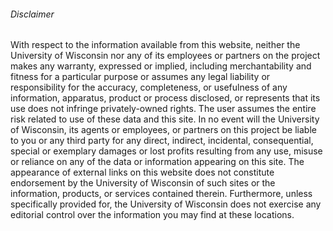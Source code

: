 ###### Disclaimer

With respect to the information available from this website, neither the University of Wisconsin nor any of its employees or partners on the project makes any warranty, expressed or implied, including merchantability and fitness for a particular purpose or assumes any legal liability or responsibility for the accuracy, completeness, or usefulness of any information, apparatus, product or process disclosed, or represents that its use does not infringe privately-owned rights. The user assumes the entire risk related to use of these data and this site. In no event will the University of Wisconsin, its agents or employees, or partners on this project be liable to you or any third party for any direct, indirect, incidental, consequential, special or exemplary damages or lost profits resulting from any use, misuse or reliance on any of the data or information appearing on this site. The appearance of external links on this website does not constitute endorsement by the University of Wisconsin of such sites or the information, products, or services contained therein. Furthermore, unless specifically provided for, the University of Wisconsin does not exercise any editorial control over the information you may find at these locations.

